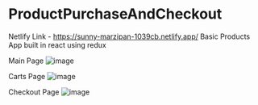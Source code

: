 # ProductPurchaseAndCheckout

Netlify Link - https://sunny-marzipan-1039cb.netlify.app/
Basic Products App built in react using redux 

Main Page 
![image](https://github.com/aman003malhotra/ProductPurchaseAndCheckout/assets/49841734/2596a3d4-0c05-47cf-8870-7dad627c941c)

Carts Page
![image](https://github.com/aman003malhotra/ProductPurchaseAndCheckout/assets/49841734/feb2cfee-728c-44a2-af02-e73e12a21528)

Checkout Page
![image](https://github.com/aman003malhotra/ProductPurchaseAndCheckout/assets/49841734/ba6869e4-b8cc-4024-bfd2-587bd2e52faf)
